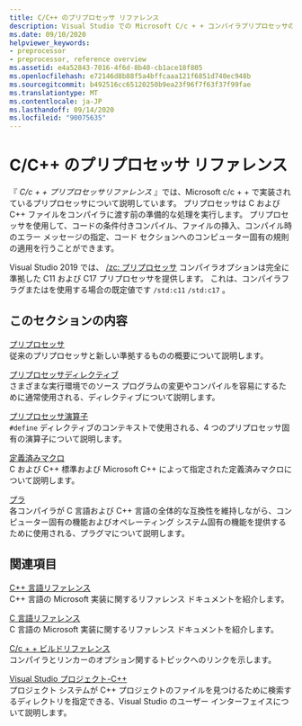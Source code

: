 ```yaml
---
title: C/C++ のプリプロセッサ リファレンス
description: Visual Studio での Microsoft C/c + + コンパイラプリプロセッサのリファレンスです。
ms.date: 09/10/2020
helpviewer_keywords:
- preprocessor
- preprocessor, reference overview
ms.assetid: e4a52843-7016-4f6d-8b40-cb1ace18f805
ms.openlocfilehash: e72146d8b88f5a4bffcaaa121f6851d740ec948b
ms.sourcegitcommit: b492516cc65120250b9ea23f96f7f63f37f99fae
ms.translationtype: MT
ms.contentlocale: ja-JP
ms.lasthandoff: 09/14/2020
ms.locfileid: "90075635"
---
```

# <a name="cc-preprocessor-reference"></a>C/C++ のプリプロセッサ リファレンス

『 *C/c + + プリプロセッサリファレンス* 』では、Microsoft c/c + + で実装されているプリプロセッサについて説明しています。 プリプロセッサは C および C++ ファイルをコンパイラに渡す前の準備的な処理を実行します。 プリプロセッサを使用して、コードの条件付きコンパイル、ファイルの挿入、コンパイル時のエラー メッセージの指定、コード セクションへのコンピューター固有の規則の適用を行うことができます。

Visual Studio 2019 では、 [/zc: プリプロセッサ](../build/reference/zc-preprocessor.md) コンパイラオプションは完全に準拠した C11 および C17 プリプロセッサを提供します。 これは、コンパイラフラグまたはを使用する場合の既定値です `/std:c11` `/std:c17` 。

## <a name="in-this-section"></a>このセクションの内容

[プリプロセッサ](preprocessor.md)\
従来のプリプロセッサと新しい準拠するものの概要について説明します。

[プリプロセッサディレクティブ](../preprocessor/preprocessor-directives.md)\
さまざまな実行環境でのソース プログラムの変更やコンパイルを容易にするために通常使用される、ディレクティブについて説明します。

[プリプロセッサ演算子](../preprocessor/preprocessor-operators.md)\
`#define` ディレクティブのコンテキストで使用される、4 つのプリプロセッサ固有の演算子について説明します。

[定義済みマクロ](../preprocessor/predefined-macros.md)\
C および C++ 標準および Microsoft C++ によって指定された定義済みマクロについて説明します。

[プラ](../preprocessor/pragma-directives-and-the-pragma-keyword.md)\
各コンパイラが C 言語および C++ 言語の全体的な互換性を維持しながら、コンピューター固有の機能およびオペレーティング システム固有の機能を提供するために使用される、プラグマについて説明します。

## <a name="related-sections"></a>関連項目

[C++ 言語リファレンス](../cpp/cpp-language-reference.md)\
C++ 言語の Microsoft 実装に関するリファレンス ドキュメントを紹介します。

[C 言語リファレンス](../c-language/c-language-reference.md)\
C 言語の Microsoft 実装に関するリファレンス ドキュメントを紹介します。

[C/c + + ビルドリファレンス](../build/reference/c-cpp-building-reference.md)\
コンパイラとリンカーのオプション関するトピックへのリンクを示します。

[Visual Studio プロジェクト-C++](../build/creating-and-managing-visual-cpp-projects.md)\
プロジェクト システムが C++ プロジェクトのファイルを見つけるために検索するディレクトリを指定できる、Visual Studio のユーザー インターフェイスについて説明します。
